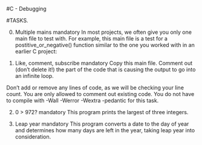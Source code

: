 #C - Debugging

#TASKS.

0. Multiple mains mandatory In most projects, we often give you only one main file to test with. For example, this main file is a test for a postitive_or_negative() function similar to the one you worked with in an earlier C project:


1. Like, comment, subscribe mandatory Copy this main file. Comment out (don’t delete it!) the part of the code that is causing the output to go into an infinite loop.


Don’t add or remove any lines of code, as we will be checking your line count. You are only allowed to comment out existing code. You do not have to compile with -Wall -Werror -Wextra -pedantic for this task.


2. 0 > 972? mandatory This program prints the largest of three integers.


3. Leap year mandatory This program converts a date to the day of year and determines how many days are left in the year, taking leap year into consideration.

